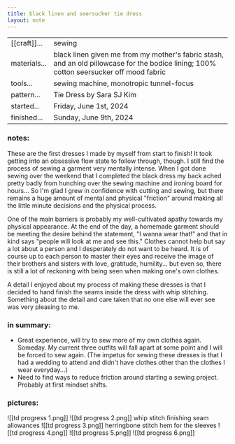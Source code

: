 ```yaml
---
title: black linen and seersucker tie dress
layout: note
---
```


|||
|-|-| 
|[[craft]]...| sewing
|materials...| black linen given me from my mother's fabric stash, and an old pillowcase for the bodice lining; 100% cotton seersucker off mood fabric 
|tools...|  sewing machine, monotropic tunnel-focus
|pattern...| Tie Dress by Sara SJ Kim
|started...| Friday, June 1st, 2024
|finished...| Sunday, June 9th, 2024

### notes:

These are the first dresses I made by myself from start to finish! It took getting into an obsessive flow state to follow through, though. I still find the process of sewing a garment very mentally intense. When I got done sewing over the weekend that I completed the black dress my back ached pretty badly from hunching over the sewing machine and ironing board for hours... So I'm glad I grew in confidence with cutting and sewing, but there remains a huge amount of mental and physical "friction" around making all the little minute decisions and the physical process. 

One of the main barriers is probably my well-cultivated apathy towards my physical appearance. At the end of the day, a homemade garment should be meeting the desire behind the statement, "I wanna wear that!" and that in kind says "people will look at me and see this." Clothes cannot help but say a lot about a person and I desperately do not want to be heard. It is of course up to each person to master their eyes and receive the image of their brothers and sisters with love, gratitude, humility... but even so, there is still a lot of reckoning with being seen when making one's own clothes.

A detail I enjoyed about my process of making these dresses is that I decided to hand finish the seams inside the dress with whip stitching. Something about the detail and care taken that no one else will ever see was very pleasing to me.
### in summary:
* Great experience, will try to sew more of my own clothes again. Someday. My current three outfits will fall apart at some point and I will be forced to sew again. (The impetus for sewing these dresses is that I had a wedding to attend and didn't have clothes other than the clothes I wear everyday...)
* Need to find ways to reduce friction around starting a sewing project. Probably at first mindset shifts.

### pictures:

![[td progress 1.png]]
![[td progress 2.png]]
whip stitch finishing seam allowances
![[td progress 3.png]]
herringbone stitch hem for the sleeves
![[td progress 4.png]]
![[td progress 5.png]]
![[td progress 6.png]]
